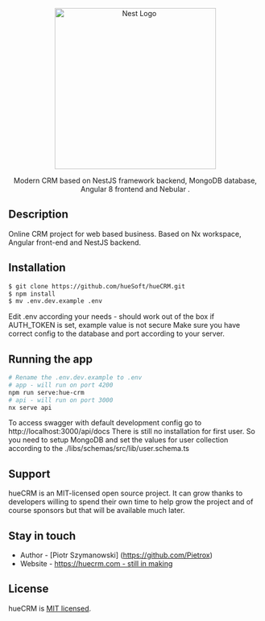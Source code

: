 <p align="center">
  <a href="http://huecrm.com/" target="blank"><img src="https://i.postimg.cc/nVdnWHrT/hueCRM.png" width="320" alt="Nest Logo" /></a>
</p>
  <p align="center">Modern CRM based on NestJS framework backend, MongoDB database, Angular 8 frontend and Nebular </a>.</p>
    <p align="center">


## Description

Online CRM project for web based business. Based on Nx workspace, Angular front-end and NestJS backend.

## Installation

```bash
$ git clone https://github.com/hueSoft/hueCRM.git
$ npm install
$ mv .env.dev.example .env

```

Edit .env according your needs - should work out of the box if AUTH_TOKEN is set, example value is not secure
Make sure you have correct config to the database and port according to your server.

## Running the app

```bash
# Rename the .env.dev.example to .env
# app - will run on port 4200
npm run serve:hue-crm
# api - will run on port 3000
nx serve api 

```
To access swagger with default development config go to http://localhost:3000/api/docs
There is still no installation for first user. So you need to setup MongoDB and set the values for user collection according to the ./libs/schemas/src/lib/user.schema.ts
## Support

hueCRM is an MIT-licensed open source project. It can grow thanks to developers willing to spend their own time to help grow the project and of course sponsors but that will be available much later.

## Stay in touch

- Author - [Piotr Szymanowski] (https://github.com/Pietrox)
- Website - [https://huecrm.com - still in making](https://huecrm.com/)

## License

  hueCRM is [MIT licensed](LICENSE).
